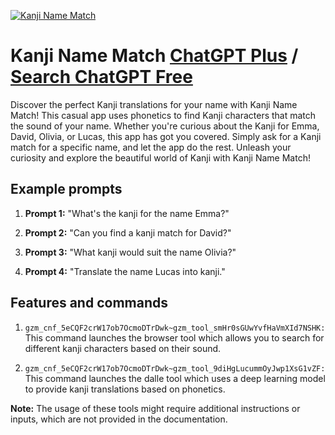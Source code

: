 
[![Kanji Name Match](https://files.oaiusercontent.com/file-c8F6qAm59P87xDEJ0qE04Zzu?se=2123-10-18T21%3A46%3A53Z&sp=r&sv=2021-08-06&sr=b&rscc=max-age%3D31536000%2C%20immutable&rscd=attachment%3B%20filename%3Db7375e5f-8b27-4ccf-b682-2690d1fd5d95.png&sig=onjRotpbL1EXzc9pWdhcfTJBF/iQIDqfNBd61NsMnys%3D)](https://chat.openai.com/g/g-ksZPtRij2-kanji-name-match)

# Kanji Name Match [ChatGPT Plus](https://chat.openai.com/g/g-ksZPtRij2-kanji-name-match) / [Search ChatGPT Free](https://gptcall.net/index.html#/?search=Kanji%20Name%20Match)

Discover the perfect Kanji translations for your name with Kanji Name Match! This casual app uses phonetics to find Kanji characters that match the sound of your name. Whether you're curious about the Kanji for Emma, David, Olivia, or Lucas, this app has got you covered. Simply ask for a Kanji match for a specific name, and let the app do the rest. Unleash your curiosity and explore the beautiful world of Kanji with Kanji Name Match!

## Example prompts

1. **Prompt 1:** "What's the kanji for the name Emma?"

2. **Prompt 2:** "Can you find a kanji match for David?"

3. **Prompt 3:** "What kanji would suit the name Olivia?"

4. **Prompt 4:** "Translate the name Lucas into kanji."

## Features and commands

1. `gzm_cnf_5eCQF2crW17ob7OcmoDTrDwk~gzm_tool_smHr0sGUwYvfHaVmXId7NSHK:` This command launches the browser tool which allows you to search for different kanji characters based on their sound.

2. `gzm_cnf_5eCQF2crW17ob7OcmoDTrDwk~gzm_tool_9diHgLucummOyJwp1XsG1vZF:` This command launches the dalle tool which uses a deep learning model to provide kanji translations based on phonetics.

**Note:** The usage of these tools might require additional instructions or inputs, which are not provided in the documentation.


